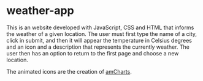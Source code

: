 # weather-app
 This is an website developed with JavaScript, CSS and HTML that informs the weather of a given location. The user must first type the name of a city, click in submit, and then it will appear the temperature in Celsius degrees and an icon and a description that represents the currently weather. The user then has an option to return to the first page and choose a new location.
 
 
 The animated icons are the creation of [amCharts](https://www.amcharts.com/free-animated-svg-weather-icons/).
